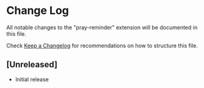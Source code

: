# Change Log

All notable changes to the "pray-reminder" extension will be documented in this file.

Check [Keep a Changelog](http://keepachangelog.com/) for recommendations on how to structure this file.

## [Unreleased]

- Initial release